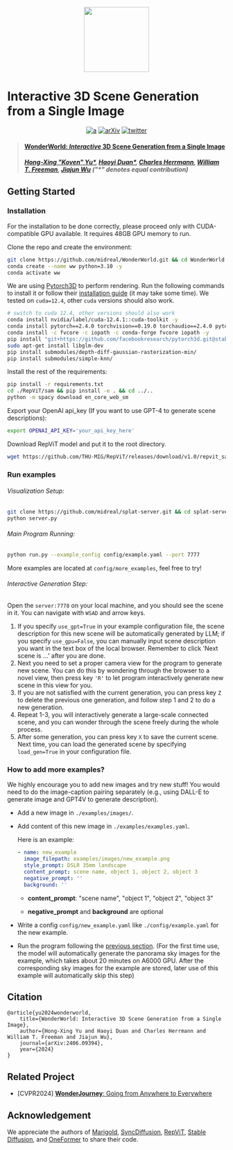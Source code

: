 <p align="center">
    <img src="assets/logo.png" height=150>
</p>

# Interactive 3D Scene Generation from a Single Image

<div align="center">

[![a](https://img.shields.io/badge/Website-WonderWorld-blue)](https://kovenyu.com/wonderworld/)
[![arXiv](https://img.shields.io/badge/arXiv-2406.09394-red)](https://arxiv.org/abs/2406.09394)
[![twitter](https://img.shields.io/twitter/url?label=Koven_Yu&url=https%3A%2F%2Ftwitter.com%2FKoven_Yu)](https://x.com/Koven_Yu/status/1835769026934673595)
</div>

> #### [WonderWorld: *Interactive* 3D Scene Generation from a Single Image](https://arxiv.org/abs/2406.09394)
> ##### [Hong-Xing "Koven" Yu*](https://kovenyu.com/), [Haoyi Duan*](https://haoyi-duan.github.io/), [Charles Herrmann](https://scholar.google.com/citations?user=LQvi5XAAAAAJ&hl=en), [William T. Freeman](https://billf.mit.edu/), [Jiajun Wu](https://jiajunwu.com/) ("*" denotes equal contribution)


## Getting Started

### Installation
For the installation to be done correctly, please proceed only with CUDA-compatible GPU available.
It requires 48GB GPU memory to run.

Clone the repo and create the environment:
```bash
git clone https://github.com/midreal/WonderWorld.git && cd WonderWorld
conda create --name ww python=3.10 -y
conda activate ww
```
We are using  <a href="https://github.com/facebookresearch/pytorch3d" target="_blank">Pytorch3D</a> to perform rendering.
Run the following commands to install it or follow their <a href="https://github.com/facebookresearch/pytorch3d/blob/main/INSTALL.md" target="_blank">installation guide</a> (it may take some time). We tested on `cuda=12.4`, other `cuda` versions should also work.

```bash
# switch to cuda 12.4, other versions should also work
conda install nvidia/label/cuda-12.4.1::cuda-toolkit -y
conda install pytorch==2.4.0 torchvision==0.19.0 torchaudio==2.4.0 pytorch-cuda=12.4 -c pytorch -c nvidia -y
conda install -c fvcore -c iopath -c conda-forge fvcore iopath -y
pip install "git+https://github.com/facebookresearch/pytorch3d.git@stable"
sudo apt-get install libglm-dev
pip install submodules/depth-diff-gaussian-rasterization-min/
pip install submodules/simple-knn/
```

Install the rest of the requirements:

```bash
pip install -r requirements.txt
cd ./RepViT/sam && pip install -e . && cd ../..
python -m spacy download en_core_web_sm
```

Export your OpenAI api_key (If you want to use GPT-4 to generate scene descriptions):

```bash
export OPENAI_API_KEY='your_api_key_here'
```

Download RepViT model and put it to the root directory.
```bash
wget https://github.com/THU-MIG/RepViT/releases/download/v1.0/repvit_sam.pt
```

### Run examples 

###### Visualization Setup:

```bash
git clone https://github.com/midreal/splat-server.git && cd splat-server
python server.py
```

###### Main Program Running:

```bash
python run.py --example_config config/example.yaml --port 7777
```
More examples are located at `config/more_examples`, feel free to try!

###### Interactive Generation Step:

Open the `server:7778` on your local machine, and you should see the scene in it. You can navigate with `WSAD` and arrow keys.

1. If you specify `use_gpt=True` in your example configuration file, the scene description for this new scene will be automatically generated by LLM; if you specify `use_gpu=False`, you can manually input scene description you want in the text box of the local browser. Remember to click 'Next scene is ...' after you are done.  
2. Next you need to set a proper camera view for the program to generate new scene. You can do this by wondering through the browser to a novel view, then press key `'R'` to let program interactively generate new scene in this view for you. 
3. If you are not satisfied with the current generation, you can press key `Z` to delete the previous one generation, and follow step 1 and 2 to do a new generation.
4. Repeat 1-3, you will interactively generate a large-scale connected scene, and you can wonder through the scene freely during the whole process.
5. After some generation, you can press key `X` to save the current scene. Next time, you can load the generated scene by specifying `load_gen=True` in your configuration file.

### How to add more examples?

We highly encourage you to add new images and try new stuff!
You would need to do the image-caption pairing separately (e.g., using DALL-E to generate image and GPT4V to generate description).

- Add a new image in `./examples/images/`.

- Add content of this new image in `./examples/examples.yaml`.

  Here is an example:

  ```yaml
  - name: new_example
    image_filepath: examples/images/new_example.png
    style_prompt: DSLR 35mm landscape
    content_prompt: scene name, object 1, object 2, object 3
    negative_prompt: ''
    background: ''
  ```

  - **content_prompt**: "scene name", "object 1", "object 2", "object 3"

  - **negative_prompt** and **background** are optional

- Write a config `config/new_example.yaml` like `./config/example.yaml` for the new example.

- Run the program following the [previous section](#run-examples). (For the first time use, the model will automatically generate the panorama sky images for the example, which takes about 20 minutes on A6000 GPU. After the corresponding sky images for the example are stored, later use of this example will automatically skip this step)


## Citation

```
@article{yu2024wonderworld,
    title={WonderWorld: Interactive 3D Scene Generation from a Single Image},
    author={Hong-Xing Yu and Haoyi Duan and Charles Herrmann and William T. Freeman and Jiajun Wu},
    journal={arXiv:2406.09394},
    year={2024}
}
```

## Related Project

- [CVPR2024] [**WonderJourney**: Going from Anywhere to Everywhere](https://kovenyu.com/wonderjourney/)

## Acknowledgement

We appreciate the authors of [Marigold](https://github.com/prs-eth/Marigold), [SyncDiffusion](https://github.com/KAIST-Visual-AI-Group/SyncDiffusion), [RepViT](https://github.com/THU-MIG/RepViT), [Stable Diffusion](https://huggingface.co/stabilityai/stable-diffusion-2-inpainting), and [OneFormer](https://github.com/SHI-Labs/OneFormer) to share their code.
